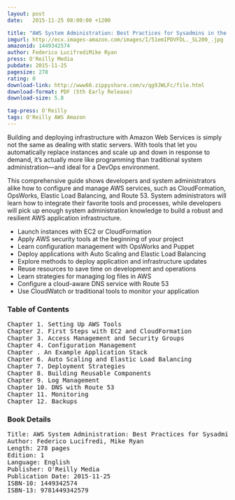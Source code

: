 ```yaml
---
layout: post
date:   2015-11-25 08:00:00 +1200

title: "AWS System Administration: Best Practices for Sysadmins in the Amazon Cloud"
imgurl: http://ecx.images-amazon.com/images/I/51emIPDVFDL._SL200_.jpg
amazonid: 1449342574
author: Federico LucifrediMike Ryan
press: O'Reilly Media
pubdate: 2015-11-25
pagesize: 278
rating: 0
download-link: http://www66.zippyshare.com/v/qg9JWLFc/file.html
download-format: PDF (5th Early Release)
download-size: 5.8

tag-press: O'Reilly
tags: O'Reilly AWS Amazon
---
```

Building and deploying infrastructure with Amazon Web Services is simply not the same as dealing with static servers. With tools that let you automatically replace instances and scale up and down in response to demand, it’s actually more like programming than traditional system administration—and ideal for a DevOps environment.

This comprehensive guide shows developers and system administrators alike how to configure and manage AWS services, such as CloudFormation, OpsWorks, Elastic Load Balancing, and Route 53. System administrators will learn how to integrate their favorite tools and processes, while developers will pick up enough system administration knowledge to build a robust and resilient AWS application infrastructure.

- Launch instances with EC2 or CloudFormation
- Apply AWS security tools at the beginning of your project
- Learn configuration management with OpsWorks and Puppet
- Deploy applications with Auto Scaling and Elastic Load Balancing
- Explore methods to deploy application and infrastructure updates
- Reuse resources to save time on development and operations
- Learn strategies for managing log files in AWS
- Configure a cloud-aware DNS service with Route 53
- Use CloudWatch or traditional tools to monitor your application

### Table of Contents
<pre>
Chapter 1. Setting Up AWS Tools
Chapter 2. First Steps with EC2 and CloudFormation
Chapter 3. Access Management and Security Groups
Chapter 4. Configuration Management
Chapter . An Example Application Stack
Chapter 6. Auto Scaling and Elastic Load Balancing
Chapter 7. Deployment Strategies
Chapter 8. Building Reusable Components
Chapter 9. Log Management
Chapter 10. DNS with Route 53
Chapter 11. Monitoring
Chapter 12. Backups
</pre>

### Book Details
<pre>
Title: AWS System Administration: Best Practices for Sysadmins in the Amazon Cloud
Author: Federico Lucifredi, Mike Ryan
Length: 278 pages
Edition: 1
Language: English
Publisher: O'Reilly Media
Publication Date: 2015-11-25
ISBN-10: 1449342574
ISBN-13: 9781449342579
</pre>
